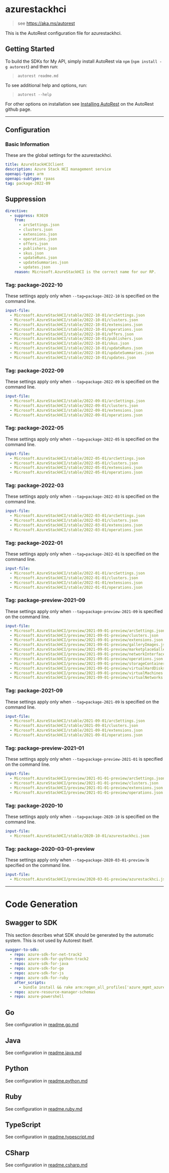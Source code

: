 # azurestackhci

> see https://aka.ms/autorest

This is the AutoRest configuration file for azurestackhci.

## Getting Started

To build the SDKs for My API, simply install AutoRest via `npm` (`npm install -g autorest`) and then run:

> `autorest readme.md`

To see additional help and options, run:

> `autorest --help`

For other options on installation see [Installing AutoRest](https://aka.ms/autorest/install) on the AutoRest github page.

---

## Configuration

### Basic Information

These are the global settings for the azurestackhci.

``` yaml
title: AzureStackHCIClient
description: Azure Stack HCI management service
openapi-type: arm
openapi-subtype: rpaas
tag: package-2022-09
```

## Suppression

``` yaml
directive:
  - suppress: R3020
    from:
      - arcSettings.json
      - clusters.json
      - extensions.json
      - operations.json
      - offers.json
      - publishers.json
      - skus.json
      - updateRuns.json
      - updateSummaries.json
      - updates.json
    reason: Microsoft.AzureStackHCI is the correct name for our RP.
```


### Tag: package-2022-10

These settings apply only when `--tag=package-2022-10` is specified on the command line.

``` yaml $(tag) == 'package-2022-10'
input-file:
  - Microsoft.AzureStackHCI/stable/2022-10-01/arcSettings.json
  - Microsoft.AzureStackHCI/stable/2022-10-01/clusters.json
  - Microsoft.AzureStackHCI/stable/2022-10-01/extensions.json
  - Microsoft.AzureStackHCI/stable/2022-10-01/operations.json
  - Microsoft.AzureStackHCI/stable/2022-10-01/offers.json
  - Microsoft.AzureStackHCI/stable/2022-10-01/publishers.json
  - Microsoft.AzureStackHCI/stable/2022-10-01/skus.json
  - Microsoft.AzureStackHCI/stable/2022-10-01/updateRuns.json
  - Microsoft.AzureStackHCI/stable/2022-10-01/updateSummaries.json
  - Microsoft.AzureStackHCI/stable/2022-10-01/updates.json
```

### Tag: package-2022-09

These settings apply only when `--tag=package-2022-09` is specified on the command line.

``` yaml $(tag) == 'package-2022-09'
input-file:
  - Microsoft.AzureStackHCI/stable/2022-09-01/arcSettings.json
  - Microsoft.AzureStackHCI/stable/2022-09-01/clusters.json
  - Microsoft.AzureStackHCI/stable/2022-09-01/extensions.json
  - Microsoft.AzureStackHCI/stable/2022-09-01/operations.json
```

### Tag: package-2022-05

These settings apply only when `--tag=package-2022-05` is specified on the command line.

``` yaml $(tag) == 'package-2022-05'
input-file:
  - Microsoft.AzureStackHCI/stable/2022-05-01/arcSettings.json
  - Microsoft.AzureStackHCI/stable/2022-05-01/clusters.json
  - Microsoft.AzureStackHCI/stable/2022-05-01/extensions.json
  - Microsoft.AzureStackHCI/stable/2022-05-01/operations.json
```

### Tag: package-2022-03

These settings apply only when `--tag=package-2022-03` is specified on the command line.

``` yaml $(tag) == 'package-2022-03'
input-file:
  - Microsoft.AzureStackHCI/stable/2022-03-01/arcSettings.json
  - Microsoft.AzureStackHCI/stable/2022-03-01/clusters.json
  - Microsoft.AzureStackHCI/stable/2022-03-01/extensions.json
  - Microsoft.AzureStackHCI/stable/2022-03-01/operations.json
```

### Tag: package-2022-01

These settings apply only when `--tag=package-2022-01` is specified on the command line.

``` yaml $(tag) == 'package-2022-01'
input-file:
  - Microsoft.AzureStackHCI/stable/2022-01-01/arcSettings.json
  - Microsoft.AzureStackHCI/stable/2022-01-01/clusters.json
  - Microsoft.AzureStackHCI/stable/2022-01-01/extensions.json
  - Microsoft.AzureStackHCI/stable/2022-01-01/operations.json
```

### Tag: package-preview-2021-09

These settings apply only when `--tag=package-preview-2021-09` is specified on the command line.

``` yaml $(tag) == 'package-preview-2021-09'
input-file:
  - Microsoft.AzureStackHCI/preview/2021-09-01-preview/arcSettings.json
  - Microsoft.AzureStackHCI/preview/2021-09-01-preview/clusters.json
  - Microsoft.AzureStackHCI/preview/2021-09-01-preview/extensions.json
  - Microsoft.AzureStackHCI/preview/2021-09-01-preview/galleryImages.json
  - Microsoft.AzureStackHCI/preview/2021-09-01-preview/marketplaceGalleryImages.json
  - Microsoft.AzureStackHCI/preview/2021-09-01-preview/networkInterfaces.json
  - Microsoft.AzureStackHCI/preview/2021-09-01-preview/operations.json
  - Microsoft.AzureStackHCI/preview/2021-09-01-preview/storageContainers.json
  - Microsoft.AzureStackHCI/preview/2021-09-01-preview/virtualHardDisks.json
  - Microsoft.AzureStackHCI/preview/2021-09-01-preview/virtualMachines.json
  - Microsoft.AzureStackHCI/preview/2021-09-01-preview/virtualNetworks.json
```

### Tag: package-2021-09

These settings apply only when `--tag=package-2021-09` is specified on the command line.

``` yaml $(tag) == 'package-2021-09'
input-file:
  - Microsoft.AzureStackHCI/stable/2021-09-01/arcSettings.json
  - Microsoft.AzureStackHCI/stable/2021-09-01/clusters.json
  - Microsoft.AzureStackHCI/stable/2021-09-01/extensions.json
  - Microsoft.AzureStackHCI/stable/2021-09-01/operations.json
```

### Tag: package-preview-2021-01

These settings apply only when `--tag=package-preview-2021-01` is specified on the command line.

``` yaml $(tag) == 'package-preview-2021-01'
input-file:
  - Microsoft.AzureStackHCI/preview/2021-01-01-preview/arcSettings.json
  - Microsoft.AzureStackHCI/preview/2021-01-01-preview/clusters.json
  - Microsoft.AzureStackHCI/preview/2021-01-01-preview/extensions.json
  - Microsoft.AzureStackHCI/preview/2021-01-01-preview/operations.json
```

### Tag: package-2020-10

These settings apply only when `--tag=package-2020-10` is specified on the command line.

``` yaml $(tag) == 'package-2020-10'
input-file:
  - Microsoft.AzureStackHCI/stable/2020-10-01/azurestackhci.json
```

### Tag: package-2020-03-01-preview

These settings apply only when `--tag=package-2020-03-01-preview` is specified on the command line.

``` yaml $(tag) == 'package-2020-03-01-preview'
input-file:
  - Microsoft.AzureStackHCI/preview/2020-03-01-preview/azurestackhci.json
```

---

# Code Generation

## Swagger to SDK

This section describes what SDK should be generated by the automatic system.
This is not used by Autorest itself.

``` yaml $(swagger-to-sdk)
swagger-to-sdk:
  - repo: azure-sdk-for-net-track2
  - repo: azure-sdk-for-python-track2
  - repo: azure-sdk-for-java
  - repo: azure-sdk-for-go
  - repo: azure-sdk-for-js
  - repo: azure-sdk-for-ruby
    after_scripts:
      - bundle install && rake arm:regen_all_profiles['azure_mgmt_azurestackhci']
  - repo: azure-resource-manager-schemas
  - repo: azure-powershell
```

## Go

See configuration in [readme.go.md](./readme.go.md)

## Java

See configuration in [readme.java.md](./readme.java.md)

## Python

See configuration in [readme.python.md](./readme.python.md)

## Ruby

See configuration in [readme.ruby.md](./readme.ruby.md)

## TypeScript

See configuration in [readme.typescript.md](./readme.typescript.md)

## CSharp

See configuration in [readme.csharp.md](./readme.csharp.md)
